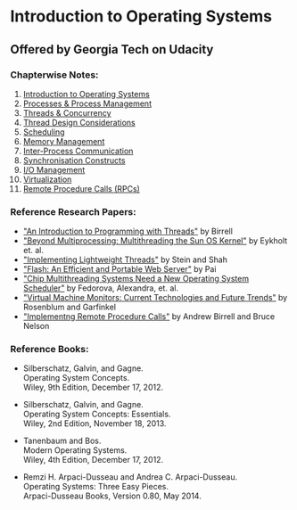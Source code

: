 # Introduction to Operating Systems 

## Offered by Georgia Tech on Udacity


### Chapterwise Notes:
1. [Introduction to Operating Systems](./ch01.md)
2. [Processes & Process Management](./ch02.md)
3. [Threads & Concurrency](./ch03.md)
4. [Thread Design Considerations](./ch04.md)
5. [Scheduling](./ch05.md)
6. [Memory Management](./ch06.md)
7. [Inter-Process Communication](./ch07.md)
8. [Synchronisation Constructs](./ch08.md)
9. [I/O Management](./ch09.md)
10. [Virtualization](./ch10.md)
11. [Remote Procedure Calls (RPCs)](./ch11.md)

### Reference Research Papers:
- ["An Introduction to Programming with Threads"](https://s3.amazonaws.com/content.udacity-data.com/courses/ud923/references/ud923-birrell-paper.pdf) by Birrell
- ["Beyond Multiprocessing: Multithreading the Sun OS Kernel"](https://s3.amazonaws.com/content.udacity-data.com/courses/ud923/references/ud923-eykholt-paper.pdf) by Eykholt et. al.
- ["Implementing Lightweight Threads"](https://s3.amazonaws.com/content.udacity-data.com/courses/ud923/references/ud923-stein-shah-paper.pdf) by Stein and Shah
- ["Flash: An Efficient and Portable Web Server"](https://s3.amazonaws.com/content.udacity-data.com/courses/ud923/references/ud923-pai-paper.pdf) by Pai
- ["Chip Multithreading Systems Need a New Operating System Scheduler"](https://s3.amazonaws.com/content.udacity-data.com/courses/ud923/references/ud923-fedorova-paper.pdf) by Fedorova, Alexandra, et. al.
- ["Virtual Machine Monitors: Current Technologies and Future Trends"](https://s3.amazonaws.com/content.udacity-data.com/courses/ud923/references/ud923-rosenblum-garfinkel-paper.pdf) by Rosenblum and Garfinkel
- ["Implementng Remote Procedure Calls"](https://s3.amazonaws.com/content.udacity-data.com/courses/ud923/references/ud923-birrell-nelson-paper.pdf) by Andrew Birrell and Bruce Nelson

### Reference Books:

- Silberschatz, Galvin, and Gagne.<br/>
Operating System Concepts.<br/>
Wiley, 9th Edition, December 17, 2012.

- Silberschatz, Galvin, and Gagne.<br/>
Operating System Concepts: Essentials.<br/>
Wiley, 2nd Edition, November 18, 2013. 

- Tanenbaum and Bos.<br/>
Modern Operating Systems.<br/>
Wiley, 4th Edition, December 17, 2012.

- Remzi H. Arpaci-Dusseau and Andrea C. Arpaci-Dusseau.<br/>
Operating Systems: Three Easy Pieces.<br/>
Arpaci-Dusseau Books, Version 0.80, May 2014.

